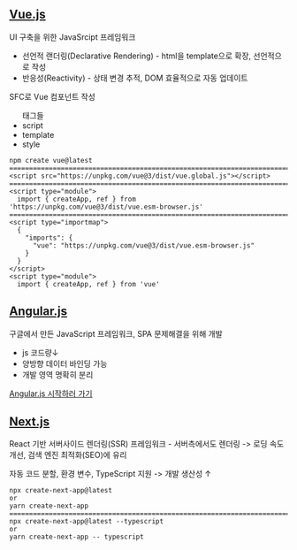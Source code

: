 <h2><a href="https://ko.vuejs.org/guide/introduction.html">Vue.js</a></h2>
<p>UI 구축을 위한 JavaSrcipt 프레임워크</p>
<ul>
  <li>선언적 랜더링(Declarative Rendering) - html을 template으로 확장, 선언적으로 작성</li>
  <li>반응성(Reactivity) - 상태 변경 추적, DOM 효율적으로 자동 업데이트</li>
</ul>
<p>SFC로 Vue 컴포넌트 작성</p>
<ul>
  <label>태그들
  <li>script</li>
  <li>template</li>
  <li>style</li>
</ul>

```
npm create vue@latest
============================================================================
<script src="https://unpkg.com/vue@3/dist/vue.global.js"></script>
============================================================================
<script type="module">
  import { createApp, ref } from 'https://unpkg.com/vue@3/dist/vue.esm-browser.js'
============================================================================
<script type="importmap">
  {
    "imports": {
      "vue": "https://unpkg.com/vue@3/dist/vue.esm-browser.js"
    }
  }
</script>
<script type="module">
  import { createApp, ref } from 'vue'
```

<h2><a href="https://angularjs.org/">Angular.js</a></h2>
<p>구글에서 만든 JavaScript 프레임워크, SPA 문제해결을 위해 개발</p>
  <ul>
    <li>js 코드량↓</li>
    <li>양방향 데이터 바인딩 가능</li>
    <li>개발 영역 명확히 분리</li>
  </ul>
  <a href="https://choonsdevlog.tistory.com/entry/AngularCLI">Angular.js 시작하러 가기</a>
  
<h2><a href="https://nextjs.org/">Next.js</a></h2>
<p>React 기반 서버사이드 렌더링(SSR) 프레임워크 - 서버측에서도 렌더링 -> 로딩 속도 개선, 검색 엔진 최적화(SEO)에 유리</p>
<p>자동 코드 분할, 환경 변수, TypeScript 지원 -> 개발 생산성 ↑</p>

```
npx create-next-app@latest
or
yarn create-next-app
============================================================================
npx create-next-app@latest --typescript
or
yarn create-next-app -- typescript
```
